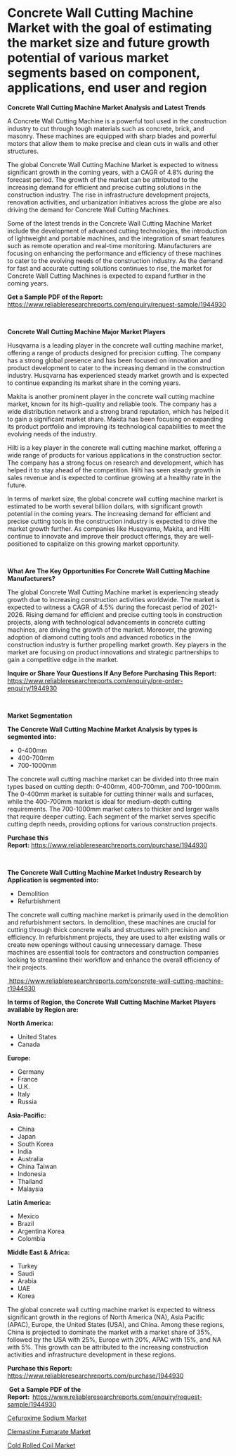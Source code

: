 <p><h1>Concrete Wall Cutting Machine Market with the goal of estimating the market size and future growth potential of various market segments based on component, applications, end user and region</h1></p><p><strong>Concrete Wall Cutting Machine Market Analysis and Latest Trends</strong></p>
<p><p>A Concrete Wall Cutting Machine is a powerful tool used in the construction industry to cut through tough materials such as concrete, brick, and masonry. These machines are equipped with sharp blades and powerful motors that allow them to make precise and clean cuts in walls and other structures.</p><p>The global Concrete Wall Cutting Machine Market is expected to witness significant growth in the coming years, with a CAGR of 4.8% during the forecast period. The growth of the market can be attributed to the increasing demand for efficient and precise cutting solutions in the construction industry. The rise in infrastructure development projects, renovation activities, and urbanization initiatives across the globe are also driving the demand for Concrete Wall Cutting Machines.</p><p>Some of the latest trends in the Concrete Wall Cutting Machine Market include the development of advanced cutting technologies, the introduction of lightweight and portable machines, and the integration of smart features such as remote operation and real-time monitoring. Manufacturers are focusing on enhancing the performance and efficiency of these machines to cater to the evolving needs of the construction industry. As the demand for fast and accurate cutting solutions continues to rise, the market for Concrete Wall Cutting Machines is expected to expand further in the coming years.</p></p>
<p><strong>Get a Sample PDF of the Report:&nbsp;</strong> <a href="https://www.reliableresearchreports.com/enquiry/request-sample/1944930">https://www.reliableresearchreports.com/enquiry/request-sample/1944930</a></p>
<p>&nbsp;</p>
<p><strong>Concrete Wall Cutting Machine Major Market Players</strong></p>
<p><p>Husqvarna is a leading player in the concrete wall cutting machine market, offering a range of products designed for precision cutting. The company has a strong global presence and has been focused on innovation and product development to cater to the increasing demand in the construction industry. Husqvarna has experienced steady market growth and is expected to continue expanding its market share in the coming years.</p><p>Makita is another prominent player in the concrete wall cutting machine market, known for its high-quality and reliable tools. The company has a wide distribution network and a strong brand reputation, which has helped it to gain a significant market share. Makita has been focusing on expanding its product portfolio and improving its technological capabilities to meet the evolving needs of the industry.</p><p>Hilti is a key player in the concrete wall cutting machine market, offering a wide range of products for various applications in the construction sector. The company has a strong focus on research and development, which has helped it to stay ahead of the competition. Hilti has seen steady growth in sales revenue and is expected to continue growing at a healthy rate in the future.</p><p>In terms of market size, the global concrete wall cutting machine market is estimated to be worth several billion dollars, with significant growth potential in the coming years. The increasing demand for efficient and precise cutting tools in the construction industry is expected to drive the market growth further. As companies like Husqvarna, Makita, and Hilti continue to innovate and improve their product offerings, they are well-positioned to capitalize on this growing market opportunity.</p></p>
<p>&nbsp;</p>
<p><strong>What Are The Key Opportunities For Concrete Wall Cutting Machine Manufacturers?</strong></p>
<p><p>The global Concrete Wall Cutting Machine market is experiencing steady growth due to increasing construction activities worldwide. The market is expected to witness a CAGR of 4.5% during the forecast period of 2021-2026. Rising demand for efficient and precise cutting tools in construction projects, along with technological advancements in concrete cutting machines, are driving the growth of the market. Moreover, the growing adoption of diamond cutting tools and advanced robotics in the construction industry is further propelling market growth. Key players in the market are focusing on product innovations and strategic partnerships to gain a competitive edge in the market.</p></p>
<p><strong>Inquire or Share Your Questions If Any Before Purchasing This Report:</strong> <a href="https://www.reliableresearchreports.com/enquiry/pre-order-enquiry/1944930">https://www.reliableresearchreports.com/enquiry/pre-order-enquiry/1944930</a></p>
<p>&nbsp;</p>
<p><strong>Market Segmentation</strong></p>
<p><strong>The Concrete Wall Cutting Machine Market Analysis by types is segmented into:</strong></p>
<p><ul><li>0-400mm</li><li>400-700mm</li><li>700-1000mm</li></ul></p>
<p><p>The concrete wall cutting machine market can be divided into three main types based on cutting depth: 0-400mm, 400-700mm, and 700-1000mm. The 0-400mm market is suitable for cutting thinner walls and surfaces, while the 400-700mm market is ideal for medium-depth cutting requirements. The 700-1000mm market caters to thicker and larger walls that require deeper cutting. Each segment of the market serves specific cutting depth needs, providing options for various construction projects.</p></p>
<p><strong>Purchase this Report:&nbsp;</strong><a href="https://www.reliableresearchreports.com/purchase/1944930">https://www.reliableresearchreports.com/purchase/1944930</a></p>
<p>&nbsp;</p>
<p><strong>The Concrete Wall Cutting Machine Market Industry Research by Application is segmented into:</strong></p>
<p><ul><li>Demolition</li><li>Refurbishment</li></ul></p>
<p><p>The concrete wall cutting machine market is primarily used in the demolition and refurbishment sectors. In demolition, these machines are crucial for cutting through thick concrete walls and structures with precision and efficiency. In refurbishment projects, they are used to alter existing walls or create new openings without causing unnecessary damage. These machines are essential tools for contractors and construction companies looking to streamline their workflow and enhance the overall efficiency of their projects.</p></p>
<p><a href="https://www.reliableresearchreports.com/concrete-wall-cutting-machine-r1944930">&nbsp;https://www.reliableresearchreports.com/concrete-wall-cutting-machine-r1944930</a></p>
<p><strong>In terms of Region, the Concrete Wall Cutting Machine Market Players available by Region are:</strong></p>
<p>
    <p> <strong> North America: </strong>
        <ul>
            <li>United States</li>
            <li>Canada</li>
        </ul>
        </p> 
    <p> <strong> Europe: </strong>
        <ul>
            <li>Germany</li>
            <li>France</li>
            <li>U.K.</li>
            <li>Italy</li>
            <li>Russia</li>
        </ul>
        </p> 
    <p> <strong> Asia-Pacific: </strong>
        <ul>
            <li>China</li>
            <li>Japan</li>
            <li>South Korea</li>
            <li>India</li>
            <li>Australia</li>
            <li>China Taiwan</li>
            <li>Indonesia</li>
            <li>Thailand</li>
            <li>Malaysia</li>
        </ul>
        </p> 
    <p> <strong> Latin America: </strong>
        <ul>
            <li>Mexico</li>
            <li>Brazil</li>
            <li>Argentina Korea</li>
            <li>Colombia</li>
        </ul>
        </p> 
    <p> <strong> Middle East & Africa: </strong>
        <ul>
            <li>Turkey</li>
            <li>Saudi</li>
            <li>Arabia</li>
            <li>UAE</li>
            <li>Korea</li>
        </ul>
    </p>
    </p>
<p><p>The global concrete wall cutting machine market is expected to witness significant growth in the regions of North America (NA), Asia Pacific (APAC), Europe, the United States (USA), and China. Among these regions, China is projected to dominate the market with a market share of 35%, followed by the USA with 25%, Europe with 20%, APAC with 15%, and NA with 5%. This growth can be attributed to the increasing construction activities and infrastructure development in these regions.</p></p>
<p><strong>Purchase this Report: </strong><a href="https://www.reliableresearchreports.com/purchase/1944930">https://www.reliableresearchreports.com/purchase/1944930</a></p>
<p>&nbsp;<strong>Get a Sample PDF of the Report:&nbsp;&nbsp;</strong><a href="https://www.reliableresearchreports.com/enquiry/request-sample/1944930">https://www.reliableresearchreports.com/enquiry/request-sample/1944930</a></p>
<p><strong></strong></p>
<p><p><a href="https://www.linkedin.com/pulse/cefuroxime-sodium-market-size-growth-segmentation-regional-country-dgc1e?trackingId=vvka%2BmmPm7BZz6ecbQU7jQ%3D%3D">Cefuroxime Sodium Market</a></p><p><a href="https://www.linkedin.com/pulse/decoding-clemastine-fumarate-market-deep-dive-latest-trends-50k6e?trackingId=jzAPbU%2BlUkcgQGEmg%2Bibog%3D%3D">Clemastine Fumarate Market</a></p><p><a href="https://www.linkedin.com/pulse/cold-rolled-coil-market-size-reflecting-forecast-till-2031-gwxpe?trackingId=U4jJknQSZjsu%2BJcQEy7Vsw%3D%3D">Cold Rolled Coil Market</a></p></p>